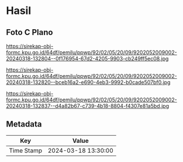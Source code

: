 # Hasil

## Foto C Plano

https://sirekap-obj-formc.kpu.go.id/64df/pemilu/ppwp/92/02/05/20/09/9202052009002-20240318-132804--0f176954-67d2-4205-9903-cb249ff5ec08.jpg

https://sirekap-obj-formc.kpu.go.id/64df/pemilu/ppwp/92/02/05/20/09/9202052009002-20240318-132820--bceb16a2-e690-4eb3-9992-b0cade507bf0.jpg

https://sirekap-obj-formc.kpu.go.id/64df/pemilu/ppwp/92/02/05/20/09/9202052009002-20240318-132837--d4a82b67-c739-4b18-8804-f4307e81a5bd.jpg


## Metadata

| Key        | Value               |
| ---------- | ------------------- |
| Time Stamp | 2024-03-18 13:30:00 |



